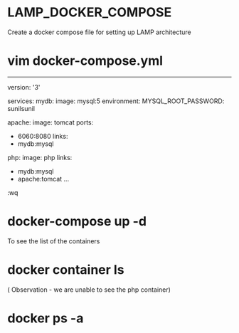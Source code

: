 # LAMP_DOCKER_COMPOSE


Create a docker compose file for setting up LAMP architecture 



# vim docker-compose.yml

---
version: '3'

services:
 mydb:
  image: mysql:5
  environment:
   MYSQL_ROOT_PASSWORD: sunilsunil

 apache:
  image: tomcat
  ports:
   - 6060:8080
  links:
   - mydb:mysql


 php:
  image: php
  links:
   - mydb:mysql
   - apache:tomcat
...


:wq

# docker-compose up -d

To see the list of the containers
# docker container ls
( Observation - we are unable to see the php container)

# docker ps -a
